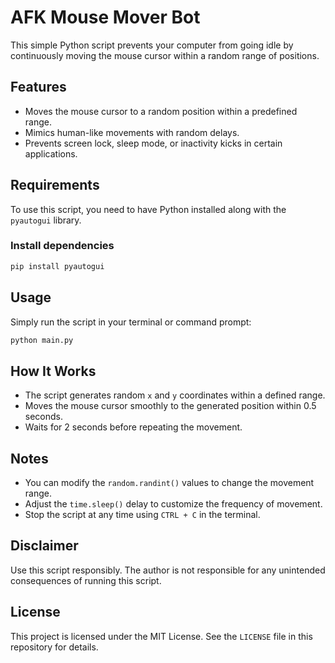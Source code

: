 # AFK Mouse Mover Bot

This simple Python script prevents your computer from going idle by continuously moving the mouse cursor within a random range of positions. 

## Features
- Moves the mouse cursor to a random position within a predefined range.
- Mimics human-like movements with random delays.
- Prevents screen lock, sleep mode, or inactivity kicks in certain applications.

## Requirements
To use this script, you need to have Python installed along with the `pyautogui` library.

### Install dependencies
```sh
pip install pyautogui
```

## Usage
Simply run the script in your terminal or command prompt:
```sh
python main.py
```

## How It Works
- The script generates random `x` and `y` coordinates within a defined range.
- Moves the mouse cursor smoothly to the generated position within 0.5 seconds.
- Waits for 2 seconds before repeating the movement.

## Notes
- You can modify the `random.randint()` values to change the movement range.
- Adjust the `time.sleep()` delay to customize the frequency of movement.
- Stop the script at any time using `CTRL + C` in the terminal.

## Disclaimer
Use this script responsibly. The author is not responsible for any unintended consequences of running this script.

## License
This project is licensed under the MIT License. See the `LICENSE` file in this repository for details.

